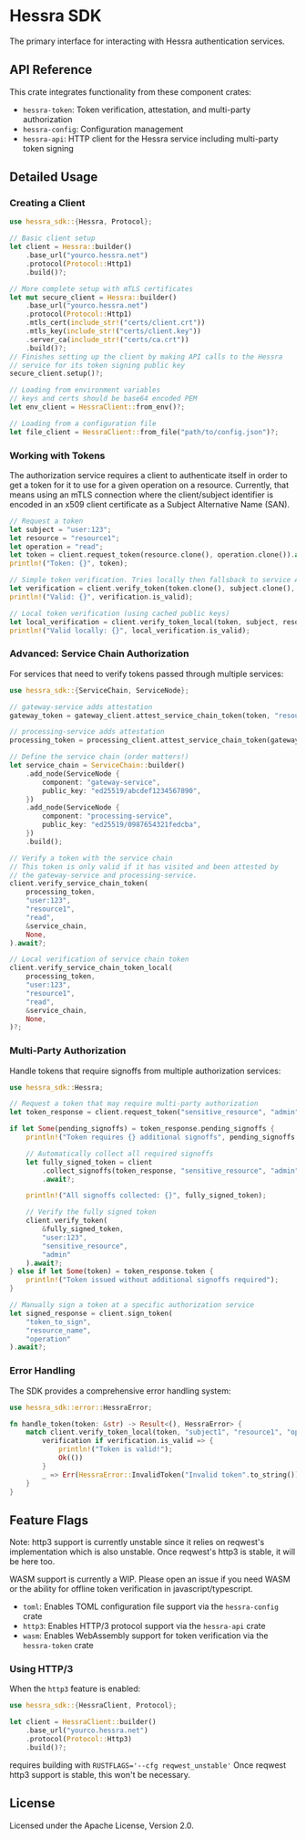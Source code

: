 # Hessra SDK

The primary interface for interacting with Hessra authentication services.

## API Reference

This crate integrates functionality from these component crates:

- `hessra-token`: Token verification, attestation, and multi-party authorization
- `hessra-config`: Configuration management
- `hessra-api`: HTTP client for the Hessra service including multi-party token signing

## Detailed Usage

### Creating a Client

```rust
use hessra_sdk::{Hessra, Protocol};

// Basic client setup
let client = Hessra::builder()
    .base_url("yourco.hessra.net")
    .protocol(Protocol::Http1)
    .build()?;

// More complete setup with mTLS certificates
let mut secure_client = Hessra::builder()
    .base_url("yourco.hessra.net")
    .protocol(Protocol::Http1)
    .mtls_cert(include_str!("certs/client.crt"))
    .mtls_key(include_str!("certs/client.key"))
    .server_ca(include_str!("certs/ca.crt"))
    .build()?;
// Finishes setting up the client by making API calls to the Hessra
// service for its token signing public key
secure_client.setup()?;

// Loading from environment variables
// keys and certs should be base64 encoded PEM
let env_client = HessraClient::from_env()?;

// Loading from a configuration file
let file_client = HessraClient::from_file("path/to/config.json")?;
```

### Working with Tokens

The authorization service requires a client to authenticate itself in order to get a token for it to use for a given operation on a resource. Currently, that means using an mTLS connection where the client/subject identifier is encoded in an x509 client certificate as a Subject Alternative Name (SAN).

```rust
// Request a token
let subject = "user:123";
let resource = "resource1";
let operation = "read";
let token = client.request_token(resource.clone(), operation.clone()).await?;
println!("Token: {}", token);

// Simple token verification. Tries locally then fallsback to service API
let verification = client.verify_token(token.clone(), subject.clone(), resource.clone(), operation.clone()).await?;
println!("Valid: {}", verification.is_valid);

// Local token verification (using cached public keys)
let local_verification = client.verify_token_local(token, subject, resource, operation)?;
println!("Valid locally: {}", local_verification.is_valid);
```

### Advanced: Service Chain Authorization

For services that need to verify tokens passed through multiple services:

```rust
use hessra_sdk::{ServiceChain, ServiceNode};

// gateway-service adds attestation
gateway_token = gateway_client.attest_service_chain_token(token, "resource1", "read");

// processing-service adds attestation
processing_token = processing_client.attest_service_chain_token(gateway_token, "resource1", "read");

// Define the service chain (order matters!)
let service_chain = ServiceChain::builder()
    .add_node(ServiceNode {
        component: "gateway-service",
        public_key: "ed25519/abcdef1234567890",
    })
    .add_node(ServiceNode {
        component: "processing-service",
        public_key: "ed25519/0987654321fedcba",
    })
    .build();

// Verify a token with the service chain
// This token is only valid if it has visited and been attested by
// the gateway-service and processing-service.
client.verify_service_chain_token(
    processing_token,
    "user:123",
    "resource1",
    "read",
    &service_chain,
    None,
).await?;

// Local verification of service chain token
client.verify_service_chain_token_local(
    processing_token,
    "user:123",
    "resource1",
    "read",
    &service_chain,
    None,
)?;
```

### Multi-Party Authorization

Handle tokens that require signoffs from multiple authorization services:

```rust
use hessra_sdk::Hessra;

// Request a token that may require multi-party authorization
let token_response = client.request_token("sensitive_resource", "admin").await?;

if let Some(pending_signoffs) = token_response.pending_signoffs {
    println!("Token requires {} additional signoffs", pending_signoffs.len());

    // Automatically collect all required signoffs
    let fully_signed_token = client
        .collect_signoffs(token_response, "sensitive_resource", "admin")
        .await?;

    println!("All signoffs collected: {}", fully_signed_token);

    // Verify the fully signed token
    client.verify_token(
        &fully_signed_token,
        "user:123",
        "sensitive_resource",
        "admin"
    ).await?;
} else if let Some(token) = token_response.token {
    println!("Token issued without additional signoffs required");
}

// Manually sign a token at a specific authorization service
let signed_response = client.sign_token(
    "token_to_sign",
    "resource_name",
    "operation"
).await?;
```

### Error Handling

The SDK provides a comprehensive error handling system:

```rust
use hessra_sdk::error::HessraError;

fn handle_token(token: &str) -> Result<(), HessraError> {
    match client.verify_token_local(token, "subject1", "resource1", "operation1")? {
        verification if verification.is_valid => {
            println!("Token is valid!");
            Ok(())
        }
        _ => Err(HessraError::InvalidToken("Invalid token".to_string())),
    }
}
```

## Feature Flags

Note: http3 support is currently unstable since it relies on reqwest's implementation which
is also unstable. Once reqwest's http3 is stable, it will be here too.

WASM support is currently a WIP. Please open an issue if you need WASM or the ability for offline token verification in javascript/typescript.

- `toml`: Enables TOML configuration file support via the `hessra-config` crate
- `http3`: Enables HTTP/3 protocol support via the `hessra-api` crate
- `wasm`: Enables WebAssembly support for token verification via the `hessra-token` crate

### Using HTTP/3

When the `http3` feature is enabled:

```rust
use hessra_sdk::{HessraClient, Protocol};

let client = HessraClient::builder()
    .base_url("yourco.hessra.net")
    .protocol(Protocol::Http3)
    .build()?;
```

requires building with `RUSTFLAGS='--cfg reqwest_unstable'`
Once reqwest http3 support is stable, this won't be necessary.

## License

Licensed under the Apache License, Version 2.0.
